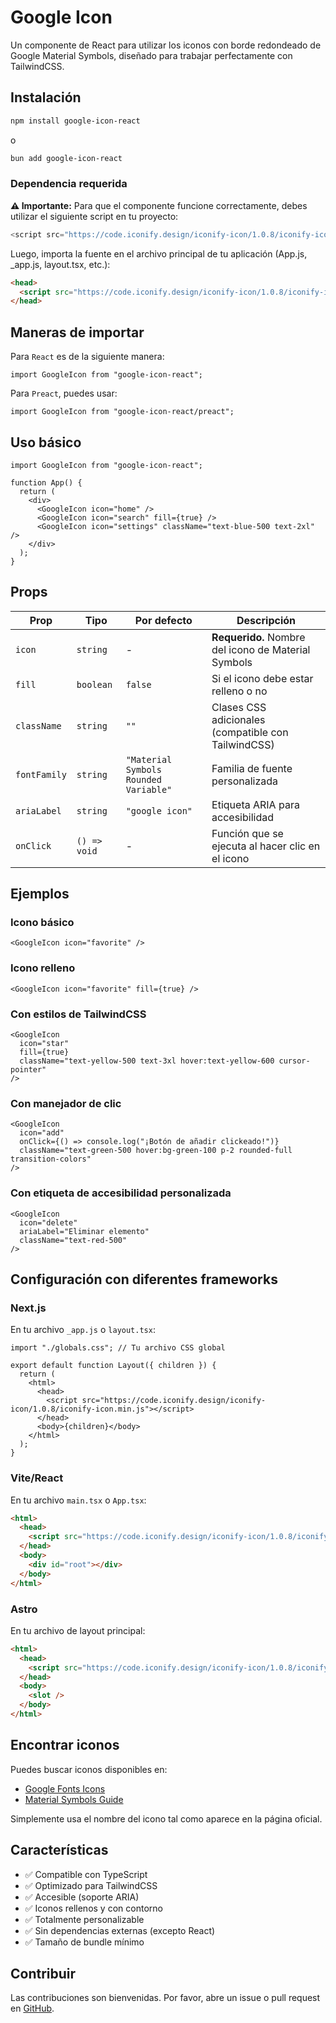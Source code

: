 # Google Icon

Un componente de React para utilizar los iconos con borde redondeado de Google Material Symbols, diseñado para trabajar perfectamente con TailwindCSS.

## Instalación

```bash
npm install google-icon-react
```

o

```bash
bun add google-icon-react
```

### Dependencia requerida

**⚠️ Importante:** Para que el componente funcione correctamente, debes utilizar el siguiente script en tu proyecto:

```js
<script src="https://code.iconify.design/iconify-icon/1.0.8/iconify-icon.min.js"></script>
```

Luego, importa la fuente en el archivo principal de tu aplicación (App.js, \_app.js, layout.tsx, etc.):

```html
<head>
  <script src="https://code.iconify.design/iconify-icon/1.0.8/iconify-icon.min.js"></script>
</head>
```

## Maneras de importar

Para `React` es de la siguiente manera:

```tsx
import GoogleIcon from "google-icon-react";
```

Para `Preact`, puedes usar:

```tsx
import GoogleIcon from "google-icon-react/preact";
```

## Uso básico

```tsx
import GoogleIcon from "google-icon-react";

function App() {
  return (
    <div>
      <GoogleIcon icon="home" />
      <GoogleIcon icon="search" fill={true} />
      <GoogleIcon icon="settings" className="text-blue-500 text-2xl" />
    </div>
  );
}
```

## Props

| Prop         | Tipo         | Por defecto                           | Descripción                                         |
| ------------ | ------------ | ------------------------------------- | --------------------------------------------------- |
| `icon`       | `string`     | -                                     | **Requerido.** Nombre del icono de Material Symbols |
| `fill`       | `boolean`    | `false`                               | Si el icono debe estar relleno o no                 |
| `className`  | `string`     | `""`                                  | Clases CSS adicionales (compatible con TailwindCSS) |
| `fontFamily` | `string`     | `"Material Symbols Rounded Variable"` | Familia de fuente personalizada                     |
| `ariaLabel`  | `string`     | `"google icon"`                       | Etiqueta ARIA para accesibilidad                    |
| `onClick`    | `() => void` | -                                     | Función que se ejecuta al hacer clic en el icono    |

## Ejemplos

### Icono básico

```tsx
<GoogleIcon icon="favorite" />
```

### Icono relleno

```tsx
<GoogleIcon icon="favorite" fill={true} />
```

### Con estilos de TailwindCSS

```tsx
<GoogleIcon
  icon="star"
  fill={true}
  className="text-yellow-500 text-3xl hover:text-yellow-600 cursor-pointer"
/>
```

### Con manejador de clic

```tsx
<GoogleIcon
  icon="add"
  onClick={() => console.log("¡Botón de añadir clickeado!")}
  className="text-green-500 hover:bg-green-100 p-2 rounded-full transition-colors"
/>
```

### Con etiqueta de accesibilidad personalizada

```tsx
<GoogleIcon
  icon="delete"
  ariaLabel="Eliminar elemento"
  className="text-red-500"
/>
```

## Configuración con diferentes frameworks

### Next.js

En tu archivo `_app.js` o `layout.tsx`:

```tsx
import "./globals.css"; // Tu archivo CSS global

export default function Layout({ children }) {
  return (
    <html>
      <head>
        <script src="https://code.iconify.design/iconify-icon/1.0.8/iconify-icon.min.js"></script>
      </head>
      <body>{children}</body>
    </html>
  );
}
```

### Vite/React

En tu archivo `main.tsx` o `App.tsx`:

```html
<html>
  <head>
    <script src="https://code.iconify.design/iconify-icon/1.0.8/iconify-icon.min.js"></script>
  </head>
  <body>
    <div id="root"></div>
  </body>
</html>
```

### Astro

En tu archivo de layout principal:

```html
<html>
  <head>
    <script src="https://code.iconify.design/iconify-icon/1.0.8/iconify-icon.min.js"></script>
  </head>
  <body>
    <slot />
  </body>
</html>
```

## Encontrar iconos

Puedes buscar iconos disponibles en:

- [Google Fonts Icons](https://fonts.google.com/icons)
- [Material Symbols Guide](https://developers.google.com/fonts/docs/material_symbols)

Simplemente usa el nombre del icono tal como aparece en la página oficial.

## Características

- ✅ Compatible con TypeScript
- ✅ Optimizado para TailwindCSS
- ✅ Accesible (soporte ARIA)
- ✅ Iconos rellenos y con contorno
- ✅ Totalmente personalizable
- ✅ Sin dependencias externas (excepto React)
- ✅ Tamaño de bundle mínimo

## Contribuir

Las contribuciones son bienvenidas. Por favor, abre un issue o pull request en [GitHub](https://github.com/rickytodev/google-icon-react).
